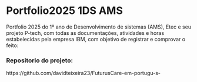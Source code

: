 # Portfolio2025 1DS AMS
Portfolio 2025 do 1º ano de Desenvolvimento de sistemas (AMS), Etec e seu projeto P-tech, com todas as documentações, atividades e horas estabelecidas pela empresa IBM, com objetivo de registrar e comprovar o feito:
<h3> Repositorio do projeto:</h3> https://github.com/davidteixeira23/FuturusCare-em-portugu-s-

